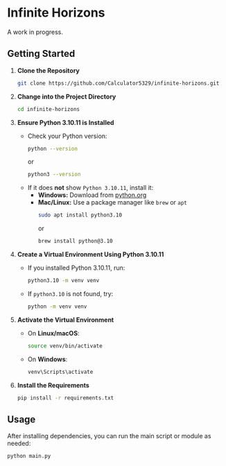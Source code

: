 # Infinite Horizons

A work in progress.

## Getting Started

1. **Clone the Repository**  
   ```bash
   git clone https://github.com/Calculator5329/infinite-horizons.git
   ```
   
2. **Change into the Project Directory**  
   ```bash
   cd infinite-horizons
   ```

3. **Ensure Python 3.10.11 is Installed**
   - Check your Python version:
     ```bash
     python --version
     ```
     or
     ```bash
     python3 --version
     ```
   - If it does **not** show `Python 3.10.11`, install it:
     - **Windows:** Download from [python.org](https://www.python.org/downloads/release/python-31011/)
     - **Mac/Linux:** Use a package manager like `brew` or `apt`
       ```bash
       sudo apt install python3.10
       ```
       or
       ```bash
       brew install python@3.10
       ```

4. **Create a Virtual Environment Using Python 3.10.11**
   - If you installed Python 3.10.11, run:
     ```bash
     python3.10 -m venv venv
     ```
   - If `python3.10` is not found, try:
     ```bash
     python -m venv venv
     ```

5. **Activate the Virtual Environment**  
   - On **Linux/macOS**:
     ```bash
     source venv/bin/activate
     ```
   - On **Windows**:
     ```bash
     venv\Scripts\activate
     ```

6. **Install the Requirements**  
   ```bash
   pip install -r requirements.txt
   ```

## Usage

After installing dependencies, you can run the main script or module as needed:
```bash
python main.py
```
